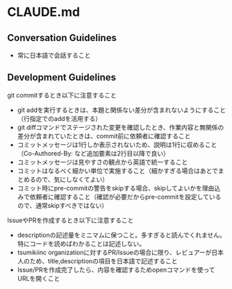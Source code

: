 # CLAUDE.md

## Conversation Guidelines

* 常に日本語で会話すること

## Development Guidelines

git commitするとき以下に注意すること

* git addを実行するときは、本題と関係ない差分が含まれないようにすること（行指定でのaddを活用する）
* git diffコマンドでステージされた変更を確認したとき、作業内容と無関係の差分が含まれていたときは、commit前に依頼者に確認すること
* コミットメッセージは1行しか表示されないため、説明は1行に収めること（Co-Authored-By: など追加要素は2行目以降で良い）
* コミットメッセージは見やすさの観点から英語で統一すること
* コミットはなるべく細かい単位で実施すること（細かすぎる場合はあとでまとめるので、気にしなくてよい）
* コミット時にpre-commitの警告をskipする場合、skipしてよいかを理由込みで依頼者に確認すること（確認が必要だからpre-commitを設定しているので、通常skipすべきではない）

IssueやPRを作成するとき以下に注意すること

* descriptionの記述量をミニマムに保つこと。多すぎると読んでくれません。特にコードを読めばわかることは記述しない。
* tsumikiinc organizationに対するPR/Issueの場合に限り、レビュアーが日本人のため、title,descriptionの項目を日本語で記述すること
* Issue/PRを作成完了したら、内容を確認するためopenコマンドを使ってURLを開くこと
